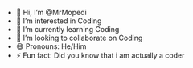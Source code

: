- 👋 Hi, I’m @MrMopedi
- 👀 I’m interested in Coding
- 🌱 I’m currently learning Coding
- 💞️ I’m looking to collaborate on Coding
- 😄 Pronouns: He/Him
- ⚡ Fun fact: Did you know that i am actually a coder

<!---
MrMopedi/MrMopedi is a ✨ special ✨ repository because its `README.md` (this file) appears on your GitHub profile.
You can click the Preview link to take a look at your changes.
--->
